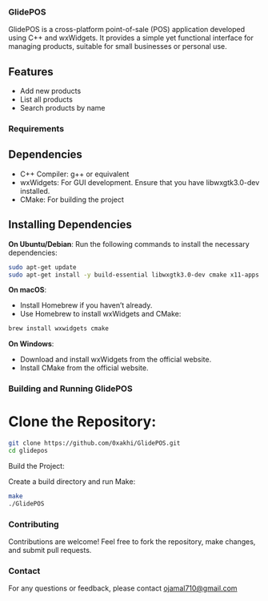 ### GlidePOS
GlidePOS is a cross-platform point-of-sale (POS) application developed using C++ and wxWidgets. It provides a simple yet functional interface for managing products, suitable for small businesses or personal use.

## Features
- Add new products
- List all products
- Search products by name
### Requirements
## Dependencies
- C++ Compiler: g++ or equivalent
- wxWidgets: For GUI development. Ensure that you have libwxgtk3.0-dev installed.
- CMake: For building the project
## Installing Dependencies
**On Ubuntu/Debian**:
Run the following commands to install the necessary dependencies:
```bash
sudo apt-get update
sudo apt-get install -y build-essential libwxgtk3.0-dev cmake x11-apps
```
**On macOS**:
- Install Homebrew if you haven’t already.
- Use Homebrew to install wxWidgets and CMake:
```bash
brew install wxwidgets cmake
```
**On Windows**:
- Download and install wxWidgets from the official website.
- Install CMake from the official website.

### Building and Running GlidePOS
# Clone the Repository:
```bash
git clone https://github.com/0xakhi/GlidePOS.git
cd glidepos
```
Build the Project:

Create a build directory and run Make:
``` bash
make
./GlidePOS
```
### Contributing
Contributions are welcome! Feel free to fork the repository, make changes, and submit pull requests.
### Contact
For any questions or feedback, please contact ojamal710@gmail.com
